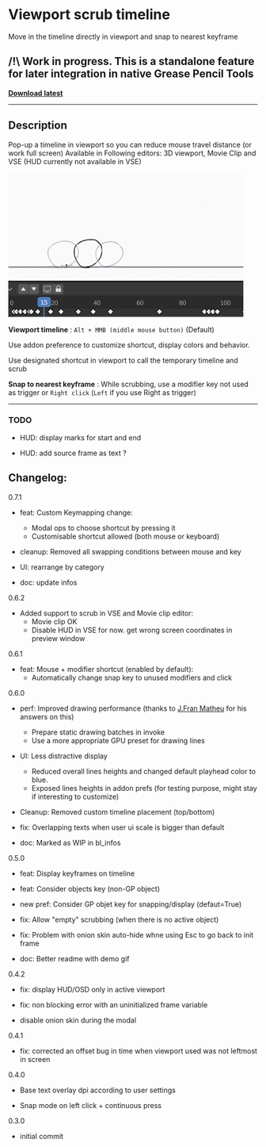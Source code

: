 # Viewport scrub timeline

Move in the timeline directly in viewport and snap to nearest keyframe


## /!\ Work in progress. This is a standalone feature for later integration in native Grease Pencil Tools

**[Download latest](https://github.com/Pullusb/viewport_timeline_scrub/archive/master.zip)**

<!-- ### [Demo Youtube]() -->

---  

## Description

Pop-up a timeline in viewport so you can reduce mouse travel distance (or work full screen)
Available in Following editors: 3D viewport, Movie Clip and VSE (HUD currently not available in VSE)

![Viewport scrubbing in time](https://github.com/Pullusb/images_repo/raw/master/Bl_scrub_timeline_preview.gif)

**Viewport timeline** : `Alt + MMB (middle mouse button)` (Default)

Use addon preference to customize shortcut, display colors and behavior.

Use designated shortcut in viewport to call the temporary timeline and scrub

**Snap to nearest keyframe** : While scrubbing, use a modifier key not used as trigger or `Right click` (`Left` if you use Right as trigger)


---

### TODO

- HUD: display marks for start and end

- HUD: add source frame as text ?

<!-- - question
Other:
Should it disable onion skin like normal scrubbing does
Should it pause playback launched during play (and keep stop after) ?
Snap on key by default ?

- drawbacks
add an undo step containing timeline move. If not, a ctrl+Z after a new stroke move back timeline)

-- ideas
- Use also in other animation editors with a per editor behavior (difficult to find a cross editor shortcuts):
  - on 3D view (active layer key only)
  - on GP dopesheet : all layers keys (or only active same as above)
  - on object dopesheet : considering all object keys

Done:
- OK vertical thin line for current position
- OK snap to showed keyframe
- OK show text
- OK prefs to customize color appeareance
- OK add frame offset value as text
- OK prefs conditions to activate only parts of HUD
- OK reduce size of frame lines
- OK Change default color
-->

<!-- allowed_key = ('NONE', 'LEFTMOUSE', 'MIDDLEMOUSE', 'RIGHTMOUSE', 'BUTTON4MOUSE', 'BUTTON5MOUSE', 'BUTTON6MOUSE', 'BUTTON7MOUSE', 'PEN', 'ERASER', 'MOUSEMOVE', 'INBETWEEN_MOUSEMOVE', 'TRACKPADPAN', 'TRACKPADZOOM', 'MOUSEROTATE', 'MOUSESMARTZOOM', 'WHEELUPMOUSE', 'WHEELDOWNMOUSE', 'WHEELINMOUSE', 'WHEELOUTMOUSE', 'EVT_TWEAK_L', 'EVT_TWEAK_M', 'EVT_TWEAK_R', 'A', 'B', 'C', 'D', 'E', 'F', 'G', 'H', 'I', 'J', 'K', 'L', 'M', 'N', 'O', 'P', 'Q', 'R', 'S', 'T', 'U', 'V', 'W', 'X', 'Y', 'Z', 'ZERO', 'ONE', 'TWO', 'THREE', 'FOUR', 'FIVE', 'SIX', 'SEVEN', 'EIGHT', 'NINE', 'LEFT_CTRL', 'LEFT_ALT', 'LEFT_SHIFT', 'RIGHT_ALT', 'RIGHT_CTRL', 'RIGHT_SHIFT', 'OSKEY', 'APP', 'GRLESS', 'ESC', 'TAB', 'RET', 'SPACE', 'LINE_FEED', 'BACK_SPACE', 'DEL', 'SEMI_COLON', 'PERIOD', 'COMMA', 'QUOTE', 'ACCENT_GRAVE', 'MINUS', 'PLUS', 'SLASH', 'BACK_SLASH', 'EQUAL', 'LEFT_BRACKET', 'RIGHT_BRACKET', 'LEFT_ARROW', 'DOWN_ARROW', 'RIGHT_ARROW', 'UP_ARROW', 'NUMPAD_2', 'NUMPAD_4', 'NUMPAD_6', 'NUMPAD_8', 'NUMPAD_1', 'NUMPAD_3', 'NUMPAD_5', 'NUMPAD_7', 'NUMPAD_9', 'NUMPAD_PERIOD', 'NUMPAD_SLASH', 'NUMPAD_ASTERIX', 'NUMPAD_0', 'NUMPAD_MINUS', 'NUMPAD_ENTER', 'NUMPAD_PLUS', 'F1', 'F2', 'F3', 'F4', 'F5', 'F6', 'F7', 'F8', 'F9', 'F10', 'F11', 'F12', 'F13', 'F14', 'F15', 'F16', 'F17', 'F18', 'F19', 'F20', 'F21', 'F22', 'F23', 'F24', 'PAUSE', 'INSERT', 'HOME', 'PAGE_UP', 'PAGE_DOWN', 'END', 'MEDIA_PLAY', 'MEDIA_STOP', 'MEDIA_FIRST', 'MEDIA_LAST', 'TEXTINPUT', 'WINDOW_DEACTIVATE', 'TIMER', 'TIMER0', 'TIMER1', 'TIMER2', 'TIMER_JOBS', 'TIMER_AUTOSAVE', 'TIMER_REPORT', 'TIMERREGION', 'NDOF_MOTION', 'NDOF_BUTTON_MENU', 'NDOF_BUTTON_FIT', 'NDOF_BUTTON_TOP', 'NDOF_BUTTON_BOTTOM', 'NDOF_BUTTON_LEFT', 'NDOF_BUTTON_RIGHT', 'NDOF_BUTTON_FRONT', 'NDOF_BUTTON_BACK', 'NDOF_BUTTON_ISO1', 'NDOF_BUTTON_ISO2', 'NDOF_BUTTON_ROLL_CW', 'NDOF_BUTTON_ROLL_CCW', 'NDOF_BUTTON_SPIN_CW', 'NDOF_BUTTON_SPIN_CCW', 'NDOF_BUTTON_TILT_CW', 'NDOF_BUTTON_TILT_CCW', 'NDOF_BUTTON_ROTATE', 'NDOF_BUTTON_PANZOOM', 'NDOF_BUTTON_DOMINANT', 'NDOF_BUTTON_PLUS', 'NDOF_BUTTON_MINUS', 'NDOF_BUTTON_ESC', 'NDOF_BUTTON_ALT', 'NDOF_BUTTON_SHIFT', 'NDOF_BUTTON_CTRL', 'NDOF_BUTTON_1', 'NDOF_BUTTON_2', 'NDOF_BUTTON_3', 'NDOF_BUTTON_4', 'NDOF_BUTTON_5', 'NDOF_BUTTON_6', 'NDOF_BUTTON_7', 'NDOF_BUTTON_8', 'NDOF_BUTTON_9', 'NDOF_BUTTON_10', 'NDOF_BUTTON_A', 'NDOF_BUTTON_B', 'NDOF_BUTTON_C', 'ACTIONZONE_AREA', 'ACTIONZONE_REGION', 'ACTIONZONE_FULLSCREEN') -->


## Changelog:

0.7.1

- feat: Custom Keymapping change:
  - Modal ops to choose shortcut by pressing it
  - Customisable shortcut allowed (both mouse or keyboard)

- cleanup: Removed all swapping conditions between mouse and key

- UI: rearrange by category

- doc: update infos

0.6.2

- Added support to scrub in VSE and Movie clip editor:
  - Movie clip OK
  - Disable HUD in VSE for now. get wrong screen coordinates in preview window

0.6.1

- feat: Mouse + modifier shortcut (enabled by default):
  - Automatically change snap key to unused modifiers and click

0.6.0

- perf: Improved drawing performance (thanks to [J.Fran Matheu](https://twitter.com/jfranmatheu) for his answers on this)
  - Prepare static drawing batches in invoke
  - Use a more appropriate GPU preset for drawing lines

- UI: Less distractive display 
  - Reduced overall lines heights and changed default playhead color to blue.
  - Exposed lines heights in addon prefs (for testing purpose, might stay if interesting to customize)

- Cleanup: Removed custom timeline placement (top/bottom)

- fix: Overlapping texts when user ui scale is bigger than default

- doc: Marked as WIP in bl_infos


0.5.0

- feat: Display keyframes on timeline

- feat: Consider objects key (non-GP object)

- new pref: Consider GP objet key for snapping/display (defaut=True)

- fix: Allow "empty" scrubbing (when there is no active object)

- fix: Problem with onion skin auto-hide whne using Esc to go back to init frame

- doc: Better readme with demo gif

0.4.2

- fix: display HUD/OSD only in active viewport

- fix: non blocking error with an uninitialized frame variable

- disable onion skin during the modal

0.4.1

- fix: corrected an offset bug in time when viewport used was not leftmost in screen

0.4.0

- Base text overlay dpi according to user settings

- Snap mode on left click + continuous press

0.3.0

- initial commit